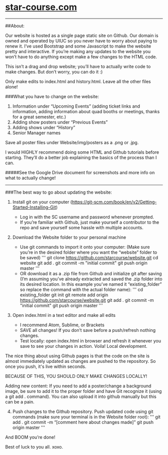 # [star-course.com](http://star-course.com/)

--------------------------------------------------

##About:

Our website is hosted as a single page static site on Github. Our domain is owned and operated by UIUC so you never have to worry about paying to renew it. I’ve used Bootstrap and some Javascript to make the website pretty and interactive. If you’re making any updates to the website you won’t have to do anything except make a few changes to the HTML code.

This isn’t a drag and drop website; you’ll have to actually write code to make changes. But don’t worry, you can do it :)

Only make edits to index.html and history.html. Leave all the other files alone!

###What you have to change on the website:
1. Information under “Upcoming Events” (adding ticket links and information, adding information about quad booths or meetings, thanks for a great semester, etc.)
2. Adding show posters under “Previous Events”
3. Adding shows under “History”
4. Senior Manager names

Save all poster files under Website/img/posters as a .png or .jpg.

I would HIGHLY recommend doing some HTML and Github tutorials before starting. They’ll do a better job explaining the basics of the process than I can.

#####See the Google Drive document for screenshots and more info on what to actually change!

---------------------------------------------------

###The best way to go about updating the website:

1. Install git on your computer (https://git-scm.com/book/en/v2/Getting-Started-Installing-Git)
   - Log in with the SC username and password whenever prompted.
   - If you’re familiar with Github, just make yourself a contributor to the repo and save yourself some hassle with multiple accounts.

2. Download the Website folder to your personal machine
   - Use git commands to import it onto your computer: (Make sure you’re in the desired folder where you want the “website” folder to be saved)
'''
		git clone https://github.com/starcourse/website.git
		cd website
    git add .
    git commit -m "initial commit"
    git push origin master
'''
   - OR download it as a .zip file from Github and initialize git after saving (I’m assuming you’ve already extracted and saved the .zip folder into its desired location. In this example you’ve named it “existing_folder” so replace the command with the actual folder name):
'''
    cd existing_folder
    git init
	  git remote add origin https://github.com/starcourse/website.git
	  git add .
	  git commit -m "initial commit"
	  git push origin master
'''

3. Open index.html in a text editor and make all edits
   - I recommend Atom, Sublime, or Brackets
   - SAVE all changes! If you don’t save before a push/refresh nothing changes.
   - Test locally: open index.html in browser and refresh it whenever you save to see your changes in action. Voila! Local development.

The nice thing about using Github pages is that the code on the site is almost immediately updated as changes are pushed to the repository. So once you push, it's live within seconds.

BECAUSE OF THIS, YOU SHOULD ONLY MAKE CHANGES LOCALLY!

Adding new content: If you need to add a poster/change a background image, be sure to add it to the proper folder and have Git recognize it (using a  git add . command). You can also upload it into github manually but this can be a pain.

4. Push changes to the Github repository. Push updated code using git commands (make sure your terminal is in the Website folder root):
'''
		git add .
		git commit -m “[comment here about changes made]”
		git push origin master
'''

And BOOM you’re done!

Best of luck to you all. xoxo.
